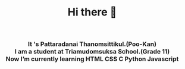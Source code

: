 <h1 align="center">
Hi there 👋 </h1><br>
<h3 align="center">It 's Pattaradanai Thanomsittikul.(Poo-Kan)<br>
I am a student at Triamudomsuksa School.(Grade 11)<br>
Now I’m currently learning HTML CSS C Python Javascript
</h3> 
